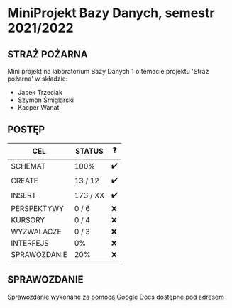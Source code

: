 # MiniProjekt Bazy Danych, semestr 2021/2022
## STRAŻ POŻARNA
Mini projekt na laboratorium Bazy Danych 1 o temacie projektu 'Straż pożarna' w składzie:

- Jacek Trzeciak
- Szymon Śmiglarski
- Kacper Wanat

## POSTĘP
| CEL | STATUS | ❓ |
| ------ | ------ | ------ |
| SCHEMAT | 100% | ✔️ |
| CREATE | 13 / 12 | ✔️ |
| INSERT | 173 / XX | ✔️ |
| PERSPEKTYWY | 0 / 6 | ❌ |
| KURSORY | 0 / 4 | ❌ |
| WYZWALACZE | 0 / 3 | ❌ |
| INTERFEJS | 0% | ❌ |
| SPRAWOZDANIE | 20% | ❌ |

## SPRAWOZDANIE
[Sprawozdanie wykonane za pomocą Google Docs dostępne pod adresem](https://docs.google.com/document/d/1XcoI_pxX_Y333Jj1p_CGyhO-n63axE0nCOTYTN7aZMc/edit?usp=sharing "Google Docs")
